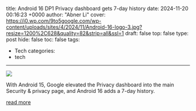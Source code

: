 title: Android 16 DP1 Privacy dashboard gets 7-day history
date: 2024-11-20 00:16:23 +0000
author: "Abner Li"
cover: https://i0.wp.com/9to5google.com/wp-content/uploads/sites/4/2024/11/Android-16-logo-3.jpg?resize=1200%2C628&quality=82&strip=all&ssl=1
draft: false
top: false
type: post
hide: false
toc: false
tags:
  - Tech
categories:
  - tech
---

![](https://i0.wp.com/9to5google.com/wp-content/uploads/sites/4/2024/11/Android-16-logo-3.jpg?resize=1200%2C628&quality=82&strip=all&ssl=1)

With Android 15, Google elevated the Privacy dashboard into the main Security & privacy page, and Android 16 adds a 7-day history.

[read more](https://9to5google.com/2024/11/19/android-16-privacy-dashboard-history/)

